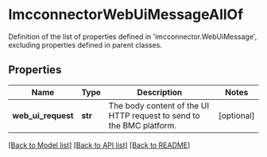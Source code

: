 # ImcconnectorWebUiMessageAllOf

Definition of the list of properties defined in 'imcconnector.WebUiMessage', excluding properties defined in parent classes.
## Properties
Name | Type | Description | Notes
------------ | ------------- | ------------- | -------------
**web_ui_request** | **str** | The body content of the UI HTTP request to send to the BMC platform. | [optional] 

[[Back to Model list]](../README.md#documentation-for-models) [[Back to API list]](../README.md#documentation-for-api-endpoints) [[Back to README]](../README.md)



